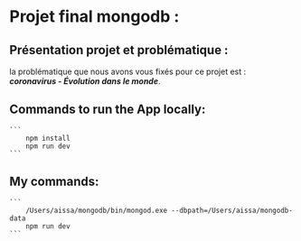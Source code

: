 # Projet final mongodb :
## Présentation projet et problématique :
la problématique que nous avons vous fixés pour ce projet est :
***coronavirus - Évolution dans le monde***.
## Commands to run the App locally:
    ```
        npm install
        npm run dev 
    ```
## My commands:
    ```
        /Users/aissa/mongodb/bin/mongod.exe --dbpath=/Users/aissa/mongodb-data
        npm run dev 
    ```